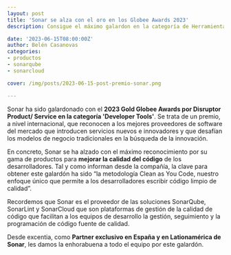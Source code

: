 ```yaml
---
layout: post
title: 'Sonar se alza con el oro en los Globee Awards 2023'
description: Consigue el máximo galardon en la categoría de Herramientas para desarrolladores

date: '2023-06-15T08:00:00Z'
author: Belén Casanovas
categories:
- productos
- sonarqube
- sonarcloud

cover: /img/posts/2023-06-15-post-premio-sonar.png

---
```


Sonar ha sido galardonado con el **2023 Gold Globee Awards por Disruptor Product/ Service en la categoría 'Developer Tools'**. Se trata de un premio, a nivel internacional, que reconocen a los mejores proveedores de software del mercado que introducen servicios nuevos e innovadores y que desafían los modelos de negocio tradicionales en la búsqueda de la innovación. 

En concreto, Sonar se ha alzado con el máximo reconocimiento por su gama de productos para **mejorar la calidad del código** de los desarrolladores. Tal y como informan desde la compañía, la clave para obtener este galardón ha sido “la metodología Clean as You Code, nuestro enfoque único que permite a los desarrolladores escribir código limpio de calidad”.

Recordemos que Sonar es el proveedor de las soluciones SonarQube, SonarLint y SonarCloud que son plataformas de gestión de la calidad de código que facilitan a los equipos de desarrollo la gestión, seguimiento y la programación de código fuente de calidad. 

Desde excentia, como **Partner exclusivo en España y en Lationamérica de Sonar**, les damos la enhorabuena a todo el equipo por este galardón.
